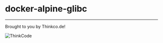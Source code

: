 # docker-alpine-glibc

---
Brought to you by Thinkco.de!

![ThinkCode](https://avatars2.githubusercontent.com/u/31565447?s=200) 
